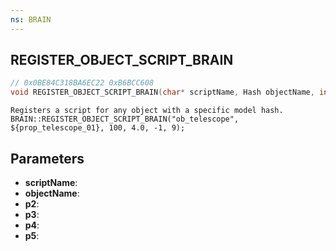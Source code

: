 ```yaml
---
ns: BRAIN
---
```

## REGISTER_OBJECT_SCRIPT_BRAIN

```c
// 0x0BE84C318BA6EC22 0xB6BCC608
void REGISTER_OBJECT_SCRIPT_BRAIN(char* scriptName, Hash objectName, int p2, float p3, int p4, int p5);
```

```
Registers a script for any object with a specific model hash.  
BRAIN::REGISTER_OBJECT_SCRIPT_BRAIN("ob_telescope", ${prop_telescope_01}, 100, 4.0, -1, 9);  
```

## Parameters
* **scriptName**: 
* **objectName**: 
* **p2**: 
* **p3**: 
* **p4**: 
* **p5**: 

